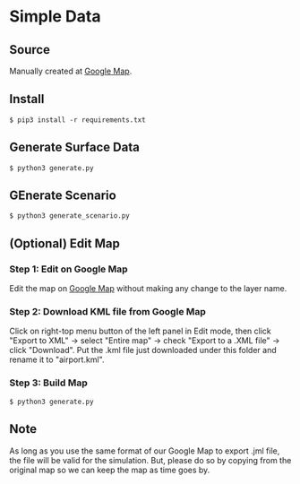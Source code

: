 # Simple Data

## Source

Manually created at [Google Map](https://drive.google.com/open?id=1mBnfA-NOBUFodKkWZqRLZjeTrqNuW_K1&usp=sharing).

## Install

    $ pip3 install -r requirements.txt

## Generate Surface Data

    $ python3 generate.py

## GEnerate Scenario

    $ python3 generate_scenario.py

## (Optional) Edit Map

### Step 1: Edit on Google Map

Edit the map on [Google Map](https://drive.google.com/open?id=1mBnfA-NOBUFodKkWZqRLZjeTrqNuW_K1&usp=sharing) without making any change to the layer name.

### Step 2: Download KML file from Google Map

Click on right-top menu button of the left panel in Edit mode, then click "Export to XML" -> select "Entire map" -> check "Export to a .XML file" -> click "Download". Put the .kml file just downloaded under this folder and rename it to "airport.kml".

### Step 3: Build Map

    $ python3 generate.py

## Note

As long as you use the same format of our Google Map to export .jml file, the file will be valid for the simulation. But, please do so by copying from the original map so we can keep the map as time goes by.
